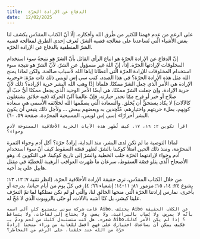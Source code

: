 ```yaml
---
title:  الدفاع عن الإرادة الحرّة
date:  12/02/2025
---
```


على الرغم من عدم فهمنا للكثير من طُرق الله وأفكاره، إلّا أنّ الكتاب المقدّس يكشف لنا بعض الأشياء الّتي تُساعدنا على معالجة قضية الشرّ. تُعرف إحدى الطرق لمعالجة قضية الشرّ المنطقية بالدفاع عن الإرادة الحرّة.

إنّ الدفاع عن الإرادة الحرّة هو اتباع الرأي القائل بأنّ الشرّ هو نتيجةُ سوء استخدام المخلوقات لإرادتها الحرّة. إذاً، إنّ اللهَ غير مسؤول عن الشرّ، لأنّ الشرّ هو نتيجة سوء استخدام المخلوقات للإرادة الحرّة الّتي أعطانا إياها الله لأسباب صالحة. ولكن لماذا يمنح الله مثل هذه الإرادة الحرّة؟ في هذا الصدد، كتب سي إس لويس ذلك ذات مرّة: «وحرية الإرادة هي الأمر الّذي جعل الشرّ ممكنًا. فلماذا إذًا وهب الله البشر حرية الإرادة؟ ذلك لأنّ حرية الإرادة، وإن جعلت الشرّ ممكنًا، هي أيضًا الأمر الوحيد الّذي يجعل ممكنًا أيُّ حبّ أو صلاح أو خير أو فرح ممّا تجدر حيازته. فإنّ عالمنا آليّ الحركة (فيه خلائق يشتغلون كالآلات) لا يكاد يستحقُّ أن يُخلق. والسعادة الّتي يصمِّمها الله لخلائقه الأسمى هي سعادة كونِهم، بملء حريتهم واختيارهم، مُتَّحِدين به وبعضهم ببعض … ولأجل ذلك ينبغي أن يكون البشر أحرارًا» (سي إس لويس، المسيحية المجرّدة، صفحة ٥٩، ٦٠).

`اقرأ تكوين ٢: ١٦، ١٧. كيف تُظهِر هذه الآيات الحرية الأخلاقية الممنوحة لآدم وحواء؟`

لماذا التوصية ما لم تكن لدى البشر، منذ البداية، إرادةٌ حرّة؟ أكل آدم وحواء الثمرة المحرّمة، ومنذ ذلك الحين امتلأ كوكبنا بالشرّ. تُظهر قصّة السقوط كيف أنّ سوءَ استخدام آدم وحواء لإرادتهما الحرّة جلب الخطية والشرّ إلى تاريخ كوكبنا. في التكوين ٤، وهو الأصحاح الّذي يتلو قصّة السقوط، سرعان ما ظهرت العواقب الرهيبة للخطيّة في مقتل هابيل على يد أخيه.

من خلال الكتاب المقدّس، نرى حقيقة الإرادة الأخلاقية الحرّة. (انظر تثنية ٧: ١٢، ١٣؛ يشوع ٢٤: ١٤، ١٥؛ مزمور ٨١: ١١-١٤؛ إشعياء ٦٦: ٤). في كلّ يوم من أيام حياتنا، بدرجة أو بأخرى، نمارس إرادتنا الحرّة الّتي منحها الخالق لنا، والّتي لو لم نكن نمتلكها لما تمّ التعرّف علينا كبشر، بل كنّا أشبه بالآلات، أو حتّى بالروبوت الّذي لا مُخّ له.

`قامت شركة سوني بتصنيع كلبٍ آلي اسمه Aibo. يختلف Aibo عن الكلاب الحقيقة بأنّه لا يمرض، ولا يُصاب بالبراغيث، ولا يعض، ولا يحتاج إلى لقاحات، ولا يتساقط شعره. هل كنت ستستبدل كلبك من لحم ودمّ بـ Aibo؟ إذا لم يكن الأمر كذلك، فكيف يمكن أن يساعدك اختيارك على فهمٍ أفضل للغاية من وراء منحنا إرادةً حرّة من الله عند خلقنا، على الرغم من المخاطر؟`